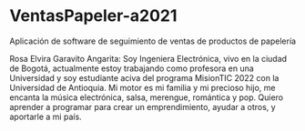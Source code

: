 # VentasPapeler-a2021
Aplicación de software de seguimiento de ventas de productos de papelería

Rosa Elvira Garavito Angarita: Soy Ingeniera Electrónica, vivo en la ciudad de Bogotá, actualmente estoy trabajando como profesora en una Universidad y soy estudiante aciva
del programa MisionTIC 2022 con la Universidad de Antioquia. Mi motor es mi familia y mi precioso hijo, me encanta la música electrónica, salsa, merengue, romántica y pop. 
Quiero aprender a programar para crear un emprendimiento, ayudar a otros, y aportarle a mi país.

